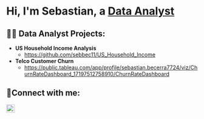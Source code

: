 <h1>Hi, I'm Sebastian, a <a href="https://www.linkedin.com/in/sebastian-becerra-sb">Data Analyst</a></h1>

<h2>👨‍💻 Data Analyst Projects:</h2>

- <b>US Household Income Analysis</b>
  - https://github.com/sebbec11/US_Household_Income
- <b>Telco Customer Churn</b>
  - https://public.tableau.com/app/profile/sebastian.becerra7724/viz/ChurnRateDashboard_17197512758910/ChurnRateDashboard


<h2>🤳Connect with me:</h2>

[<img align="left" alt="Sebastian | LinkedIn" width="22px" src="https://cdn.jsdelivr.net/npm/simple-icons@v3/icons/linkedin.svg" />][linkedin]

[linkedin]: https://www.linkedin.com/in/sebastian-becerra-sb
